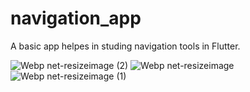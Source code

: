 # navigation_app

A basic app helpes in studing navigation tools in Flutter.


![Webp net-resizeimage (2)](https://user-images.githubusercontent.com/51311257/73656088-640fbf80-46b5-11ea-8b58-5e598dfc978b.png)
![Webp net-resizeimage](https://user-images.githubusercontent.com/51311257/73656086-640fbf80-46b5-11ea-9515-15192c44bff6.png)
![Webp net-resizeimage (1)](https://user-images.githubusercontent.com/51311257/73656089-640fbf80-46b5-11ea-9df8-8a7c66e30409.png)



